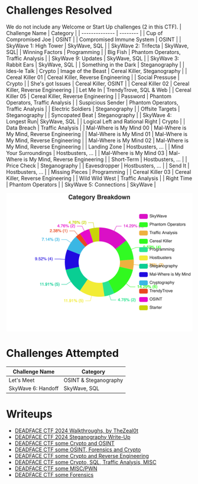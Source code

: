 # Challenges Resolved
We do not include any Welcome or Start Up challenges (2 in this CTF).
| Challenge Name | Category |
| -------------- | -------- |
| Cup of Compromised Joe | OSINT |
| Compromised Immune System | OSINT |
| SkyWave 1: High Tower | SkyWave, SQL |
| SkyWave 2: Trifecta | SkyWave, SQL|
| Winning Factors | Programming |
| Big Fish | Phantom Operators, Traffic Analysis |
| SkyWave 9: Updates | SkyWave, SQL |
| SkyWave 3: Rabbit Ears | SkyWave, SQL |
| Something in the Dark | Steganography |
| Ides-le Talk | Crypto
| Image of the Beast | Cereal Killer, Steganography |
| Cereal Killer 01 | Cereal Killer, Reverse Engineering |
| Social Pressuse | Crypto |
| She's got Issues | Cereal Killer, OSINT |
| Cereal Killer 02 | Cereal Killer, Reverse Engineering |
| Let Me In | TrendyTrove, SQL & Web |
| Cereal Killer 05 | Cereal Killer, Reverse Engineering |
| Password | Phantom Operators, Traffic Analysis |
| Suspicious Sender | Phantom Operators, Traffic Analysis |
| Electric Soldiers | Steganography |
| Offsite Targets | Steganography |
| Syncopated Beat | Steganography |
| SkyWave 4: Longest Run| SkyWave, SQL |
| Logical Left and Rational Right | Crypto |
| Data Breach | Traffic Analysis |
| Mal-Where is My Mind 00 | Mal-Where is My Mind, Reverse Engineering |
| Mal-Where is My Mind 01 | Mal-Where is My Mind, Reverse Engineering |
| Mal-Where is My Mind 02 | Mal-Where is My Mind, Reverse Engineering |
| Landing Zone | Hostbusters, ... |
| Mind Your Surroundings | Hostbusters, ... |
| Mal-Where is My Mind 03 | Mal-Where is My Mind, Reverse Engineering |
| Short-Term | Hostbusters, ... |
| Price Check | Steganography |
| Eavesdropper | Hostbusters, ... |
| Send It | Hostbusters, ... |
| Missing Pieces | Programming |
| Cereal Killer 03 | Cereal Killer, Reverse Engineering |
| Wild Wild West | Traffic Analysis |
| Right Time | Phantom Operators |
| SkyWave 5: Connections | SkyWave |

![alt](Deadface_Category_Breakdown.png)

# Challenges Attempted
| Challenge Name | Category |
| -------------- | -------- |
| Let's Meet | OSINT & Steganography |
| SkyWave 6: Handoff | SkyWave, SQL |

# Writeups
- [DEADFACE CTF 2024 Walkthroughs, by TheZeal0t](https://www.youtube.com/watch?v=YXRf9HqrYg4)
- [DEADFACE CTF 2024 Steganography Write-Up](https://cyberhacktics.com/deadface-ctf-2024-steganography-write-up/)
- [DEADFACE CTF some Crypto and OSINT](https://medium.com/@Thetruthseeker613284/deadface-2024-rp01-writeups-8d9363bbc530)
- [DEADFACE CTF some OSINT, Forensics and Crypto](https://mghacker.notion.site/DEADFACE-CTF-WriteUps-123c219ae31e8062b11ef56fd677088a)
- [DEADFACE CTF some Crypto and Reverse Engineering](https://github.com/D0pp3lgang3r/CTF-WU/blob/master/DEADFACE/wu.md)
- [DEADFACE CTF some Crypto, SQL, Traffic Analysis, MISC](https://github.com/x03ee/DeadFaceCTF-2024)
- [DEADFACE CTF some MISC/PWN](https://rmi78.github.io/posts/Deadface-CTF/)
- [DEADFACE CTF some Forensics](https://right-owl-ed2.notion.site/Deadface-Writeup-126135448db880d6b975d792efe4f2fe)
